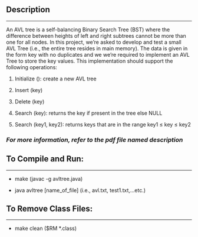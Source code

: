 ## Description
----------------
An AVL tree is a self-balancing Binary Search Tree (BST) where the difference between heights of left and right subtrees cannot be more than one for all nodes. In this project, we’re asked to develop and test a small AVL Tree (i.e., the entire tree resides in main memory). The data is given in the form key with no duplicates and we we’re required to implement an AVL Tree to store the key values. This implementation should support the following operations:

1.	Initialize (): create a new AVL tree

2.	Insert (key)

3.	Delete (key)

4.	Search (key): returns the key if present in the tree else NULL

5.	Search (key1, key2): returns keys that are in the range key1 ≤ key ≤ key2

### *For more information, refer to the pdf file named description*

## To Compile and Run:
-----------------------
- make (javac -g avltree.java)

- java avltree [name_of_file] (i.e., avl.txt, test1.txt,...etc.)


## To Remove Class Files:
--------------------------
- make clean ($RM *.class)
